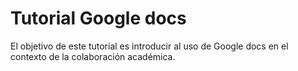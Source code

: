 # Tutorial Google docs

El objetivo de este tutorial es introducir al uso de Google docs en el contexto de la colaboración académica.
